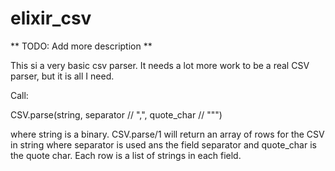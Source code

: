 # elixir_csv

** TODO: Add more description **

This si a very basic csv parser. It needs a lot more work to be a real CSV
parser, but it is all I need.

Call:

CSV.parse(string, separator // ",", quote_char // "\"")

where string is a binary. CSV.parse/1 will return an array of rows for the CSV
in string where separator is used ans the field separator and quote_char is the
quote char. Each row is a list of strings in each field.
